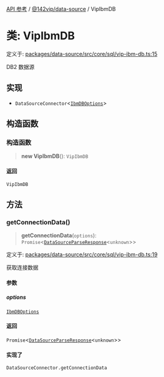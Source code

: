 [API 参考](../wiki/Home) / [@142vip/data-source](../wiki/@142vip.data-source) / VipIbmDB

# 类: VipIbmDB

定义于: [packages/data-source/src/core/sql/vip-ibm-db.ts:15](https://github.com/142vip/core-x/blob/58a4aca72f73ebc92491a458c9b83754486dc296/packages/data-source/src/core/sql/vip-ibm-db.ts#L15)

DB2 数据源

## 实现

* `DataSourceConnector`<[`IbmDBOptions`](../wiki/@142vip.data-source.%E6%8E%A5%E5%8F%A3.IbmDBOptions)>

## 构造函数

### 构造函数

> **new VipIbmDB**(): `VipIbmDB`

#### 返回

`VipIbmDB`

## 方法

### getConnectionData()

> **getConnectionData**(`options`): `Promise`<[`DataSourceParseResponse`](../wiki/@142vip.data-source.%E6%8E%A5%E5%8F%A3.DataSourceParseResponse)<`unknown`>>

定义于: [packages/data-source/src/core/sql/vip-ibm-db.ts:19](https://github.com/142vip/core-x/blob/58a4aca72f73ebc92491a458c9b83754486dc296/packages/data-source/src/core/sql/vip-ibm-db.ts#L19)

获取连接数据

#### 参数

##### options

[`IbmDBOptions`](../wiki/@142vip.data-source.%E6%8E%A5%E5%8F%A3.IbmDBOptions)

#### 返回

`Promise`<[`DataSourceParseResponse`](../wiki/@142vip.data-source.%E6%8E%A5%E5%8F%A3.DataSourceParseResponse)<`unknown`>>

#### 实现了

`DataSourceConnector.getConnectionData`
